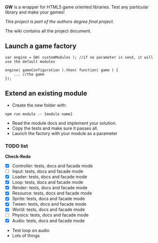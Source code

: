**GW** is a wrapper for HTML5 game oriented libraries. Test any particular library and make your games!

*This project is part of the authors degree final project.*

The wiki contains all the project document.

## Launch a game factory

 ```
 var engine = GW( customModules ); //if no parameter is send, it will use the default modules
 
 engine( gameConfiguration ).then( function( game ) {
     ... //the game
 });
 ```
 
## Extend an existing module
 
 - Create the new folder with:
 ```
 npm run module -- {module name}
 ```
 
 - Read the module docs and implement your solution.
 - Copy the tests and make sure it passes all.
 - Launch the factory with your module as a parameter

### TODO list

 **Check-Redo**
 
 - [x] Controller: tests, docs and facade mode
 - [ ] Input: tests, docs and facade mode
 - [x] Loader: tests, docs and facade mode
 - [x] Loop: tests, docs and facade mode
 - [x] Render: tests, docs and facade mode
 - [x] Resource: tests, docs and facade mode
 - [x] Sprite: tests, docs and facade mode
 - [x] Tween: tests, docs and facade mode
 - [x] World: tests, docs and facade mode
 - [ ] Physics: tests, docs and facade mode
 - [x] Audio: tests, docs and facade mode

 - Test loop on audio
 - Lots of things
